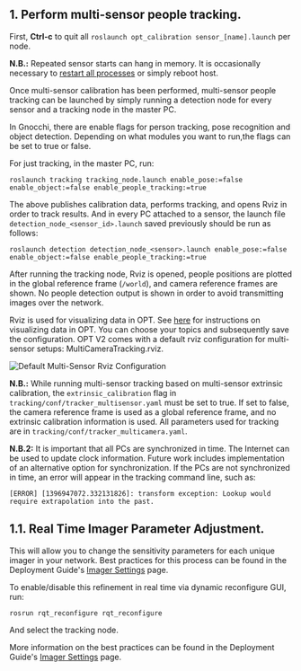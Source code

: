 ## 1. Perform multi-sensor people tracking.

First, **Ctrl-c** to quit all `roslaunch opt_calibration sensor_[name].launch` per node. 

**N.B.:** Repeated sensor starts can hang in memory. It is occasionally necessary to [restart all processes](https://github.com/OpenPTrack/open_ptrack/wiki/Tips-and-Tricks#quit-a-process) or simply reboot host.

Once multi-sensor calibration has been performed, multi-sensor people tracking can be launched by simply running a detection node for every sensor and a tracking node in the master PC.

In Gnocchi, there are enable flags for person tracking, pose recognition and object detection. Depending on what modules you want to run,the flags can be set to true or false. 

For just tracking, in the master PC, run:

    roslaunch tracking tracking_node.launch enable_pose:=false enable_object:=false enable_people_tracking:=true

The above publishes calibration data, performs tracking, and opens Rviz in order to track results. And in every PC attached to a sensor, the launch file `detection_node_<sensor_id>.launch` saved previously should be run as follows:

    roslaunch detection detection_node_<sensor>.launch enable_pose:=false enable_object:=false enable_people_tracking:=true


After running the tracking node, Rviz is opened, people positions are plotted in the global reference frame (`/world`), and camera reference frames are shown. No people detection output is shown in order to avoid transmitting images over the network.

Rviz is used for visualizing data in OPT. See [here](https://github.com/OpenPTrack/open_ptrack_v2/wiki/Visualizing-OPT-Data-in-RViz) for instructions on visualizing data in OPT. You can choose your topics and subsequently save the configuration. OPT V2 comes with a default rviz configuration for multi-sensor setups: MultiCameraTracking.rviz.

![Default Multi-Sensor Rviz Configuration](https://github.com/OpenPTrack/open_ptrack_v2/blob/docker/images/Multi-Camera%20Setting.png)

**N.B.:** While running multi-sensor tracking based on multi-sensor extrinsic calibration, the `extrinsic_calibration` flag in `tracking/conf/tracker_multisensor.yaml` must be set to true. If set to false, the camera reference frame is used as a global reference frame, and no extrinsic calibration information is used.
All parameters used for tracking are in `tracking/conf/tracker_multicamera.yaml`.

**N.B.2:** It is important that all PCs are synchronized in time. The Internet can be used to update clock information. Future work includes implementation of an alternative option for synchronization. If the PCs are not synchronized in time, an error will appear in the tracking command line, such as:

    [ERROR] [1396947072.332131826]: transform exception: Lookup would require extrapolation into the past.

## 1.1. Real Time Imager Parameter Adjustment. 

This will allow you to change the sensitivity parameters for each unique imager in your network. Best practices for this process can be found in the Deployment Guide's [Imager Settings](https://github.com/OpenPTrack/open_ptrack_v2/wiki/Imager-Settings) page.

To enable/disable this refinement in real time via dynamic reconfigure GUI, run:

    rosrun rqt_reconfigure rqt_reconfigure

And select the tracking node.


More information on the best practices can be found in the Deployment Guide's [Imager Settings](https://github.com/OpenPTrack/open_ptrack_v2/wiki/Imager-Settings) page.
